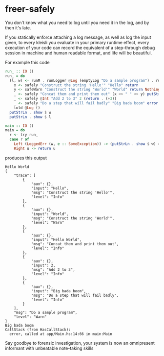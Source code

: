 # freer-safely

You don't know what you need to log until you need it in the log, and by then it's late.

If you statically enforce attaching a log message, as well as log the input given, to
every kleisli you evaluate in your primary runtime effect, every execution of your
code can record the equivalent of a step-through debug session in machine and human
readable format, and life will be beautiful.

For example this code

```haskell
run_ :: IO ()
run_ = do 
  (l, w) <- runM . runLogger @Log (emptyLog "Do a sample program") . runSafely $ do
    x <- safely "Construct the string 'Hello'" "Hello" return
    y <- safeWarn "Construct the string 'World'" "World" return Nothing
    _ <- safely "Concat them and print them out" (x <> " " <> y) putStrLn
    _ <- safely @Int "Add 2 to 3" 2 (return . (+3))
    _ <- safely "Do a step that will fail badly" "Big bada boom" error
    told @Log ()
  putStrLn . show $ w
  putStrLn . show $ l

main :: IO ()
main = do
  r <- try run_
  case r of
    Left (LoggedErr (w, e :: SomeException)) -> (putStrLn . show $ w) >> (putStrLn . show $ e)
    Right u -> return u
```

produces this output

```shell
Hello World
{
    "trace": [
        {
            "aux": {},
            "input": "Hello",
            "msg": "Construct the string 'Hello'",
            "level": "Info"
        },
        {
            "aux": {},
            "input": "World",
            "msg": "Construct the string 'World'",
            "level": "Warn"
        },
        {
            "aux": {},
            "input": "Hello World",
            "msg": "Concat them and print them out",
            "level": "Info"
        },
        {
            "aux": {},
            "input": 2,
            "msg": "Add 2 to 3",
            "level": "Info"
        },
        {
            "aux": {},
            "input": "Big bada boom",
            "msg": "Do a step that will fail badly",
            "level": "Info"
        }
    ],
    "msg": "Do a sample program",
    "level": "Warn"
}
Big bada boom
CallStack (from HasCallStack):
  error, called at app/Main.hs:14:66 in main:Main
```

Say goodbye to forensic investigation, your system is now an omnipresent informant with
unbeatable note-taking skills
